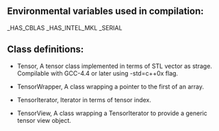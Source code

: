 Environmental variables used in compilation:
----

_HAS_CBLAS
_HAS_INTEL_MKL
_SERIAL

Class definitions:
----

- Tensor, A tensor class implemented in terms of STL vector as strage. Compilable with GCC-4.4 or later using -std=c++0x flag.

- TensorWrapper, A class wrapping a pointer to the first of an array.

- TensorIterator, Iterator in terms of tensor index.

- TensorView, A class wrapping a TensorIterator to provide a generic tensor view object.


